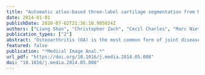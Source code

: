 ```yaml
---
title: "Automatic atlas-based three-label cartilage segmentation from MR knee images"
date: 2014-01-01
publishDate: 2020-07-02T21:36:10.905024Z
authors: ["Liang Shan", "Christopher Zach", "Cecil Charles", "Marc Niethammer"]
publication_types: ["2"]
abstract: "Osteoarthritis (OA) is the most common form of joint disease and often characterized by cartilage changes. Accurate quantitative methods are needed to rapidly screen large image databases to assess changes in cartilage morphology. We therefore propose a new automatic atlas-based cartilage segmentation method for future automatic OA studies. Atlas-based segmentation methods have been demonstrated to be robust and accurate in brain imaging and therefore also hold high promise to allow for reliable and high-quality segmentations of cartilage. Nevertheless, atlas-based methods have not been well explored for cartilage segmentation. A particular challenge is the thinness of cartilage, its relatively small volume in comparison to surrounding tissue and the difficulty to locate cartilage interfaces – for example the interface between femoral and tibial cartilage. This paper focuses on the segmentation of femoral and tibial cartilage, proposing a multi-atlas segmentation strategy with non-local patch-based label fusion which can robustly identify candidate regions of cartilage. This method is combined with a novel three-label segmentation method which guarantees the spatial separation of femoral and tibial cartilage, and ensures spatial regularity while preserving the thin cartilage shape through anisotropic regularization. Our segmentation energy is convex and therefore guarantees globally optimal solutions. We perform an extensive validation of the proposed method on 706 images of the Pfizer Longitudinal Study. Our validation includes comparisons of different atlas segmentation strategies, different local classifiers, and different types of regularizers. To compare to other cartilage segmentation approaches we validate based on the 50 images of the SKI10 dataset."
featured: false
publication: "*Medical Image Anal.*"
url_pdf: "https://doi.org/10.1016/j.media.2014.05.008"
doi: "10.1016/j.media.2014.05.008"
---
```


